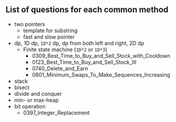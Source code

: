 
## List of questions for each common method

* two pointers
  * template for substring
  * fast and slow pointer
* dp, 1D dp, `1D*2` dp, dp from both left and right, 2D dp
  * Finite state machine (`1D*2` or `1D*3`)
    * 0309_Best_Time_to_Buy_and_Sell_Stock_with_Cooldown
    * 0123_Best_Time_to_Buy_and_Sell_Stock_III
    * 0740_Delete_and_Earn
    * 0801_Minimum_Swaps_To_Make_Sequences_Increasing
* stack
* bisect
* divide and conquer
* min- or max-heap
* bit operation
  * 0397_Integer_Replacement